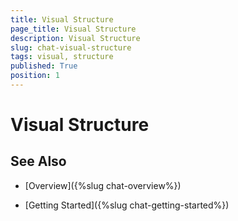 ```yaml
---
title: Visual Structure
page_title: Visual Structure
description: Visual Structure
slug: chat-visual-structure
tags: visual, structure
published: True
position: 1
---
```


# Visual Structure

## See Also

* [Overview]({%slug chat-overview%})

* [Getting Started]({%slug chat-getting-started%})